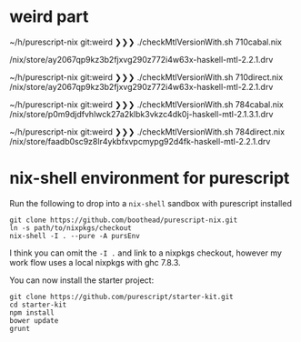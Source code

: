 
# weird part 

~/h/purescript-nix git:weird ❯❯❯ ./checkMtlVersionWith.sh 710cabal.nix

/nix/store/ay2067qp9kz3b2fjxvg290z772i4w63x-haskell-mtl-2.2.1.drv

~/h/purescript-nix git:weird ❯❯❯ ./checkMtlVersionWith.sh 710direct.nix                                             
/nix/store/ay2067qp9kz3b2fjxvg290z772i4w63x-haskell-mtl-2.2.1.drv

~/h/purescript-nix git:weird ❯❯❯ ./checkMtlVersionWith.sh 784cabal.nix                                              
/nix/store/p0m9djdfvhlwck27a2klbk3vkzc4dk0j-haskell-mtl-2.1.3.1.drv

~/h/purescript-nix git:weird ❯❯❯ ./checkMtlVersionWith.sh 784direct.nix                                             
/nix/store/faadb0sc9z8lr4ykbfxvpcmypg92d4fk-haskell-mtl-2.2.1.drv



# nix-shell environment for purescript #

Run the following to drop into a `nix-shell` sandbox with purescript installed

    git clone https://github.com/boothead/purescript-nix.git
    ln -s path/to/nixpkgs/checkout
    nix-shell -I . --pure -A pursEnv

I think you can omit the `-I .` and link to a nixpkgs checkout,
however my work flow uses a local nixpkgs with ghc 7.8.3.

You can now install the starter project:

    git clone https://github.com/purescript/starter-kit.git
    cd starter-kit
    npm install
    bower update
    grunt

